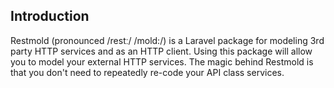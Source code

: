 ## Introduction
Restmold (pronounced /restː/ /mold:/) is a Laravel package for modeling 3rd party HTTP services and as an HTTP client. Using this package will allow you to model your external HTTP services. 
The magic behind Restmold is that you don't need to repeatedly re-code your API class services. 